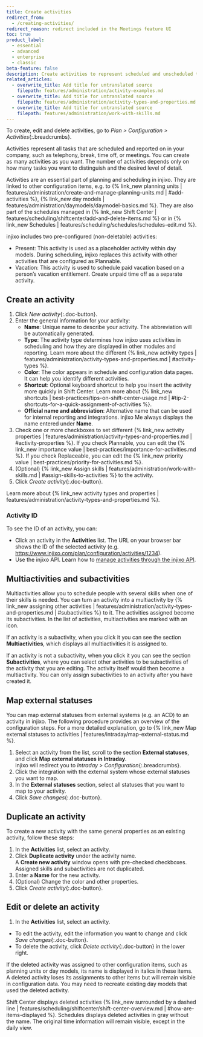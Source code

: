 ```yaml
---
title: Create activities
redirect_from:
  - /creating-activities/
redirect_reason: redirect included in the Meetings feature UI
toc: true
product_label:
  - essential
  - advanced
  - enterprise
  - classic
beta-feature: false
description: Create activities to represent scheduled and unscheduled tasks in your company.
related_articles:
  - overwrite_title: Add title for untranslated source
    filepath: features/administration/activity-examples.md
  - overwrite_title: Add title for untranslated source
    filepath: features/administration/activity-types-and-properties.md
  - overwrite_title: Add title for untranslated source
    filepath: features/administration/work-with-skills.md
---
```


To create, edit and delete activities, go to _Plan > Configuration > Activities_{:.breadcrumbs}.

Activities represent all tasks that are scheduled and reported on in your company, such as telephony, break, time off, or meetings. You can create as many activities as you want. The number of activities depends only on how many tasks you want to distinguish and the desired level of detail.

Activities are an essential part of planning and scheduling in injixo. They are linked to other configuration items, e.g. to {% link_new planning units | features/administration/create-and-manage-planning-units.md | #add-activities %}, {% link_new day models | features/administration/daymodels/daymodel-basics.md %}. They are also part of the schedules managed in {% link_new Shift Center | features/scheduling/shiftcenter/add-and-delete-items.md %} or in {% link_new Schedules | features/scheduling/schedules/schedules-edit.md %}.

injixo includes two pre-configured (non-deletable) activities:

- Present: This activity is used as a placeholder activity within day models. During scheduling, injixo replaces this activity with other activities that are configured as Plannable.
- Vacation: This activity is used to schedule paid vacation based on a person’s vacation entitlement. Create unpaid time off as a separate activity.

## Create an activity

1. Click _New activity_{:.doc-button}.
2. Enter the general information for your activity:
   - **Name**: Unique name to describe your activity. The abbreviation will be automatically generated.
   - **Type**: The activity type determines how injixo uses activities in scheduling and how they are displayed in other modules and reporting. Learn more about the different {% link_new activity types | features/administration/activity-types-and-properties.md | #activity-types %}.
   - **Color**: The color appears in schedule and configuration data pages. It can help you identify different activities.
   - **Shortcut**: Optional keyboard shortcut to help you insert the activity more quickly in Shift Center. Learn more about {% link_new shortcuts | best-practices/tips-on-shift-center-usage.md | #tip-2-shortcuts-for-a-quick-assignment-of-activities %}.
   - **Official name and abbreviation**: Alternative name that can be used for internal reporting and integrations. injixo Me always displays the name entered under **Name**.
3. Check one or more checkboxes to set different {% link_new activity properties | features/administration/activity-types-and-properties.md | #activity-properties %}.
  If you check Plannable, you can edit the {% link_new importance value | best-practices/importance-for-activities.md %}.
  If you check Replaceable, you can edit the {% link_new priority value | best-practices/priority-for-activities.md %}.
4. (Optional) {% link_new Assign skills | features/administration/work-with-skills.md | #assign-skills-to-activities %} to the activity.
5. Click _Create activity_{:.doc-button}.

Learn more about {% link_new activity types and properties | features/administration/activity-types-and-properties.md %}.

### Activity ID

To see the ID of an activity, you can: 
- Click an activity in the **Activities** list. The URL on your browser bar shows the ID of the selected activity (e.g. https://www.injixo.com/plan/configuration/activities/1234).
- Use the injixo API. Learn how to [manage activities through the injixo API](https://api.injixo.com/resources/activities/).

## Multiactivities and subactivities 

Multiactivities allow you to schedule people with several skills when one of their skills is needed. You can turn an activity into a multiactivity by {% link_new assigning other activities | features/administration/activity-types-and-properties.md | #subactivities %} to it. The activities assigned become its subactivities.  In the list of activities, multiactivities are marked with an <em class="multiactivity-icon"></em> icon.

If an activity is a subactivity, when you click it you can see the section **Multiactivities**, which displays all multiactivities it is assigned to.

If an activity is not a subactivity, when you click it you can see the section **Subactivities**, where you can select other activities to be subactivities of the activity that you are editing. The activity itself would then become a multiactivity.
You can only assign subactivities to an activity after you have created it.

## Map external statuses

You can map external statuses from external systems (e.g. an ACD) to an activity in injixo.
The following procedure provides an overview of the configuration steps. For a more detailed explanation, go to {% link_new Map external statuses to activities | features/intraday/map-external-status.md %}.
1. Select an activity from the list, scroll to the section **External statuses**, and click **Map external statuses in Intraday**.  
   injixo will redirect you to _Intraday > Configuration_{:.breadcrumbs}.
2. Click the integration with the external system whose external statuses you want to map.
3. In the **External statuses** section, select all statuses that you want to map to your activity.
4. Click _Save changes_{:.doc-button}.


## Duplicate an activity

To create a new activity with the same general properties as an existing activity, follow these steps:

1. In the **Activities** list, select an activity.
2. Click **Duplicate activity** under the activity name.  
A **Create new activity** window opens with pre-checked checkboxes. Assigned skills and subactivities are not duplicated.
3. Enter a **Name** for the new activity.
4. (Optional) Change the color and other properties.
5. Click _Create activity_{:.doc-button}.

## Edit or delete an activity

1. In the **Activities** list, select an activity.
  - To edit the activity, edit the information you want to change and click _Save changes_{:.doc-button}.
  - To delete the activity, click _Delete activity_{:.doc-button} in the lower right.

If the deleted activity was assigned to other configuration items, such as planning units or day models, its name is displayed in italics in these items. A deleted activity loses its assignments to other items but will remain visible in configuration data. You may need to recreate existing day models that used the deleted activity.

Shift Center displays deleted activities {% link_new surrounded by a dashed line | features/scheduling/shiftcenter/shift-center-overview.md | #how-are-items-displayed %}. Schedules displays deleted activities in gray without the name. The original time information will remain visible, except in the daily view.
